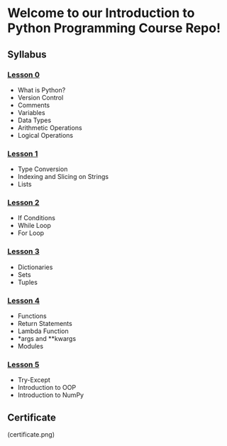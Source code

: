 
# Welcome to our Introduction to Python Programming Course Repo!

## Syllabus

### [Lesson 0](https://github.com/globalaihub/introduction-to-python/blob/master/Day0.ipynb)
- What is Python?
- Version Control
- Comments
- Variables
- Data Types
- Arithmetic Operations
- Logical Operations

### [Lesson 1](https://github.com/GuvenEREN-404/globalaihub_introduction_to_python/Day1.ipynb)
- Type Conversion
- Indexing and Slicing on Strings
- Lists

### [Lesson 2](https://github.com/GuvenEREN-404/globalaihub_introduction_to_python/Day2.ipynb)
- If Conditions
- While Loop
- For Loop

### [Lesson 3](https://github.com/GuvenEREN-404/globalaihub_introduction_to_python/Day3.ipynb)
- Dictionaries
- Sets
- Tuples

### [Lesson 4](https://github.com/GuvenEREN-404/globalaihub_introduction_to_python/Day4.ipynb)
- Functions
- Return Statements
- Lambda Function
- *args and **kwargs
- Modules


### [Lesson 5](https://github.com/GuvenEREN-404/globalaihub_introduction_to_python/Day5.ipynb)
- Try-Except
- Introduction to OOP
- Introduction to NumPy

## Certificate
(certificate.png)


